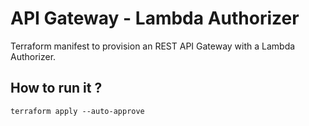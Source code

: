 # API Gateway - Lambda Authorizer

Terraform manifest to provision an REST API Gateway with a Lambda Authorizer.

## How to run it ? 

`terraform apply --auto-approve`

## 